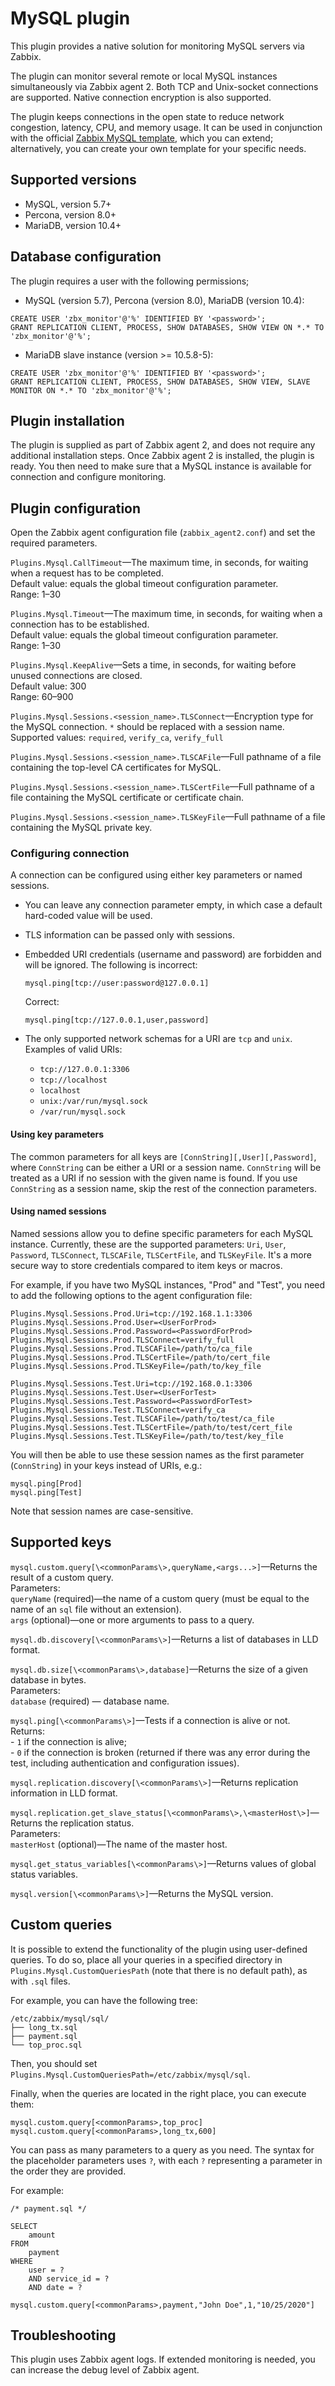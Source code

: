 # MySQL plugin

This plugin provides a native solution for monitoring MySQL servers via Zabbix.

The plugin can monitor several remote or local MySQL instances simultaneously via Zabbix agent 2. Both TCP and Unix-socket connections are supported. Native connection encryption is also supported.

The plugin keeps connections in the open state to reduce network congestion, latency, CPU, and memory usage. It can be used in conjunction with the official [Zabbix MySQL template](https://git.zabbix.com/projects/ZBX/repos/zabbix/browse/templates/db/mysql_agent2), which you can extend; alternatively, you can create your own template for your specific needs.

## Supported versions

* MySQL, version 5.7+
* Percona, version 8.0+
* MariaDB, version 10.4+

## Database configuration

The plugin requires a user with the following permissions;

* MySQL (version 5.7), Percona (version 8.0), MariaDB (version 10.4):
```
CREATE USER 'zbx_monitor'@'%' IDENTIFIED BY '<password>';
GRANT REPLICATION CLIENT, PROCESS, SHOW DATABASES, SHOW VIEW ON *.* TO 'zbx_monitor'@'%';
```
* MariaDB slave instance (version >= 10.5.8-5):
```
CREATE USER 'zbx_monitor'@'%' IDENTIFIED BY '<password>';
GRANT REPLICATION CLIENT, PROCESS, SHOW DATABASES, SHOW VIEW, SLAVE MONITOR ON *.* TO 'zbx_monitor'@'%';
```

## Plugin installation

The plugin is supplied as part of Zabbix agent 2, and does not require any additional installation steps. Once Zabbix agent 2 is installed, the plugin is ready. You then need to make sure that a MySQL instance is available for connection and configure monitoring.

## Plugin configuration

Open the Zabbix agent configuration file (`zabbix_agent2.conf`) and set the required parameters.

`Plugins.Mysql.CallTimeout`—The maximum time, in seconds, for waiting when a request has to be completed.
<br>Default value: equals the global timeout configuration parameter.
<br>Range: 1–30

`Plugins.Mysql.Timeout`—The maximum time, in seconds, for waiting when a connection has to be established.
<br>Default value: equals the global timeout configuration parameter.
<br>Range: 1–30

`Plugins.Mysql.KeepAlive`—Sets a time, in seconds, for waiting before unused connections are closed.
<br>Default value: 300
<br>Range: 60–900

`Plugins.Mysql.Sessions.<session_name>.TLSConnect`—Encryption type for the MySQL connection. `*` should be replaced with a session name.
<br>Supported values: `required`, `verify_ca`, `verify_full`

`Plugins.Mysql.Sessions.<session_name>.TLSCAFile`—Full pathname of a file containing the top-level CA certificates for MySQL.

`Plugins.Mysql.Sessions.<session_name>.TLSCertFile`—Full pathname of a file containing the MySQL certificate or certificate chain.

`Plugins.Mysql.Sessions.<session_name>.TLSKeyFile`—Full pathname of a file containing the MySQL private key.

### Configuring connection

A connection can be configured using either key parameters or named sessions.

* You can leave any connection parameter empty, in which case a default hard-coded value will be used.
* TLS information can be passed only with sessions.
* Embedded URI credentials (username and password) are forbidden and will be ignored. The following is incorrect:
  
      mysql.ping[tcp://user:password@127.0.0.1]
  
  Correct:
    
      mysql.ping[tcp://127.0.0.1,user,password]
      
* The only supported network schemas for a URI are `tcp` and `unix`.
Examples of valid URIs:
    - `tcp://127.0.0.1:3306`
    - `tcp://localhost`
    - `localhost`
    - `unix:/var/run/mysql.sock`
    - `/var/run/mysql.sock`
      
#### Using key parameters

The common parameters for all keys are `[ConnString][,User][,Password]`, where `ConnString` can be either a URI or a session name.
`ConnString` will be treated as a URI if no session with the given name is found.
If you use `ConnString` as a session name, skip the rest of the connection parameters.

#### Using named sessions

Named sessions allow you to define specific parameters for each MySQL instance. Currently, these are the supported parameters: `Uri`, `User`, `Password`, `TLSConnect`, `TLSCAFile`, `TLSCertFile`, and `TLSKeyFile`. It's a more secure way to store credentials compared to item keys or macros.

For example, if you have two MySQL instances, "Prod" and "Test", you need to add the following options to the agent configuration file:

    Plugins.Mysql.Sessions.Prod.Uri=tcp://192.168.1.1:3306
    Plugins.Mysql.Sessions.Prod.User=<UserForProd>  
    Plugins.Mysql.Sessions.Prod.Password=<PasswordForProd>
    Plugins.Mysql.Sessions.Prod.TLSConnect=verify_full
    Plugins.Mysql.Sessions.Prod.TLSCAFile=/path/to/ca_file
    Plugins.Mysql.Sessions.Prod.TLSCertFile=/path/to/cert_file
    Plugins.Mysql.Sessions.Prod.TLSKeyFile=/path/to/key_file
      
    Plugins.Mysql.Sessions.Test.Uri=tcp://192.168.0.1:3306
    Plugins.Mysql.Sessions.Test.User=<UserForTest>   
    Plugins.Mysql.Sessions.Test.Password=<PasswordForTest>
    Plugins.Mysql.Sessions.Test.TLSConnect=verify_ca
    Plugins.Mysql.Sessions.Test.TLSCAFile=/path/to/test/ca_file
    Plugins.Mysql.Sessions.Test.TLSCertFile=/path/to/test/cert_file
    Plugins.Mysql.Sessions.Test.TLSKeyFile=/path/to/test/key_file
        
You will then be able to use these session names as the first parameter (`ConnString`) in your keys instead of URIs, e.g.:

    mysql.ping[Prod]
    mysql.ping[Test]

Note that session names are case-sensitive.

## Supported keys

`mysql.custom.query[\<commonParams\>,queryName,<args...>]`—Returns the result of a custom query.
<br>Parameters:
<br>`queryName` (required)—the name of a custom query (must be equal to the name of an `sql` file without an extension).
<br>`args` (optional)—one or more arguments to pass to a query.

`mysql.db.discovery[\<commonParams\>]`—Returns a list of databases in LLD format.

`mysql.db.size[\<commonParams\>,database]`—Returns the size of a given database in bytes.
<br>Parameters:
<br>`database` (required) — database name.

`mysql.ping[\<commonParams\>]`—Tests if a connection is alive or not.
<br>Returns:
<br>- `1` if the connection is alive;
<br>- `0` if the connection is broken (returned if there was any error during the test, including authentication and configuration issues).

`mysql.replication.discovery[\<commonParams\>]`—Returns replication information in LLD format.

`mysql.replication.get_slave_status[\<commonParams\>,\<masterHost\>]`—Returns the replication status.
<br>Parameters:
<br>`masterHost` (optional)—The name of the master host.

`mysql.get_status_variables[\<commonParams\>]`—Returns values of global status variables.

`mysql.version[\<commonParams\>]`—Returns the MySQL version.

## Custom queries

It is possible to extend the functionality of the plugin using user-defined queries. To do so, place all your queries in a specified directory in `Plugins.Mysql.CustomQueriesPath` (note that there is no default path), as with `.sql` files.

For example, you can have the following tree:

    /etc/zabbix/mysql/sql/  
    ├── long_tx.sql
    ├── payment.sql    
    └── top_proc.sql
     
Then, you should set `Plugins.Mysql.CustomQueriesPath=/etc/zabbix/mysql/sql`.
     
Finally, when the queries are located in the right place, you can execute them:

    mysql.custom.query[<commonParams>,top_proc]  
    mysql.custom.query[<commonParams>,long_tx,600]
          
You can pass as many parameters to a query as you need.
The syntax for the placeholder parameters uses `?`, with each `?` representing a parameter in the order they are provided.

For example:

```
/* payment.sql */

SELECT 
    amount 
FROM 
    payment 
WHERE
    user = ?
    AND service_id = ?
    AND date = ?
``` 

    mysql.custom.query[<commonParams>,payment,"John Doe",1,"10/25/2020"]

## Troubleshooting

This plugin uses Zabbix agent logs. If extended monitoring is needed, you can increase the debug level of Zabbix agent.
